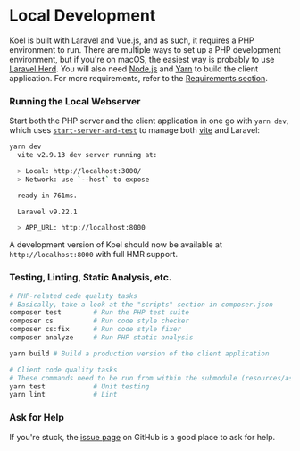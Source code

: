 # Local Development

Koel is built with Laravel and Vue.js, and as such, it requires a PHP environment to run. 
There are multiple ways to set up a PHP development environment, but if you're on macOS, 
the easiest way is probably to use [Laravel Herd](https://herd.laravel.com/). 
You will also need [Node.js](https://nodejs.org/) and [Yarn](https://yarnpkg.com/) to build the client application.
For more requirements, refer to the [Requirements section](./guide/getting-started#requirements).

### Running the Local Webserver

Start both the PHP server and the client application in one go with `yarn dev`, which uses [`start-server-and-test`](https://github.com/bahmutov/start-server-and-test) to manage both [vite](https://vitest.dev/) and Laravel:

```bash
yarn dev
  vite v2.9.13 dev server running at:

  > Local: http://localhost:3000/
  > Network: use `--host` to expose

  ready in 761ms.

  Laravel v9.22.1

  > APP_URL: http://localhost:8000
```

A development version of Koel should now be available at `http://localhost:8000` with full HMR support.

### Testing, Linting, Static Analysis, etc.

```bash
# PHP-related code quality tasks
# Basically, take a look at the "scripts" section in composer.json
composer test        # Run the PHP test suite
composer cs          # Run code style checker
composer cs:fix      # Run code style fixer
composer analyze     # Run PHP static analysis

yarn build # Build a production version of the client application

# Client code quality tasks
# These commands need to be run from within the submodule (resources/assets)
yarn test            # Unit testing
yarn lint            # Lint
```

### Ask for Help

If you're stuck, the [issue page](https://github.com/koel/koel/issues) on GitHub is a good place to ask for help.


